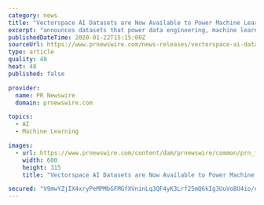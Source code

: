```yaml
---
category: news
title: "Vectorspace AI Datasets are Now Available to Power Machine Learning (ML) and Artificial Intelligence (AI) Systems in Collaboration with Elastic"
excerpt: "announces datasets that power data engineering, machine learning (ML) and artificial intelligence (AI)"
publishedDateTime: 2020-01-22T15:15:00Z
sourceUrl: https://www.prnewswire.com/news-releases/vectorspace-ai-datasets-are-now-available-to-power-machine-learning-ml-and-artificial-intelligence-ai-systems-in-collaboration-with-elastic-300991397.html
type: article
quality: 48
heat: 48
published: false

provider:
  name: PR Newswire
  domain: prnewswire.com

topics:
  - AI
  - Machine Learning

images:
  - url: https://www.prnewswire.com/content/dam/prnewswire/common/prn_facebook_sharing_logo.jpg
    width: 600
    height: 315
    title: "Vectorspace AI Datasets are Now Available to Power Machine Learning (ML) and Artificial Intelligence (AI) Systems in Collaboration with Elastic"

secured: "V9mwYZjIX4xryPeMPMbGFMGfXVninLq3QF4yK3Lrf25mQ6kIg3UuVoBU4io/neD4oiReHS3JsDQaG2d3L+fo9d/2+ojkubZqjZ2Xz9KHZ7UoWYoSZFENr6zH0hFjpKWsHDBCJNree6b87Z2nOsOcEtAI5wnTxCqCfnGPlCBQTQGXeAU9m+o6xGJlJGuqHb7xh9HikypyzPCysN5FUKnEGdT2gWXYOd+84R5ESDAqK3F2aNEFtzFEtnnyhid/i+zqva3TCUEcx5mjYYqUnVHT0GJqitShXHtZW3JHzEGXIyoGSl9bBw8NZq0TOvHxUomU;LlRgeiAdP0MV/eLzuHwmdg=="
---
```


